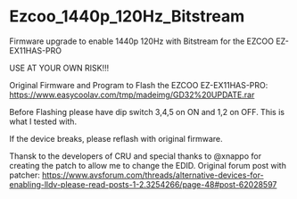 # Ezcoo_1440p_120Hz_Bitstream
Firmware upgrade to enable 1440p 120Hz with Bitstream for the EZCOO EZ-EX11HAS-PRO

USE AT YOUR OWN RISK!!!

Original Firmware and Program to Flash the EZCOO EZ-EX11HAS-PRO:
https://www.easycoolav.com/tmp/madeimg/GD32%20UPDATE.rar

Before Flashing please have dip switch 3,4,5 on ON and 1,2 on OFF. This is what I tested with.

If the device breaks, please reflash with original firmware.

Thansk to the developers of CRU and special thanks to @xnappo for creating the patch to allow me to change the EDID.
Original forum post with patcher: https://www.avsforum.com/threads/alternative-devices-for-enabling-lldv-please-read-posts-1-2.3254266/page-48#post-62028597
